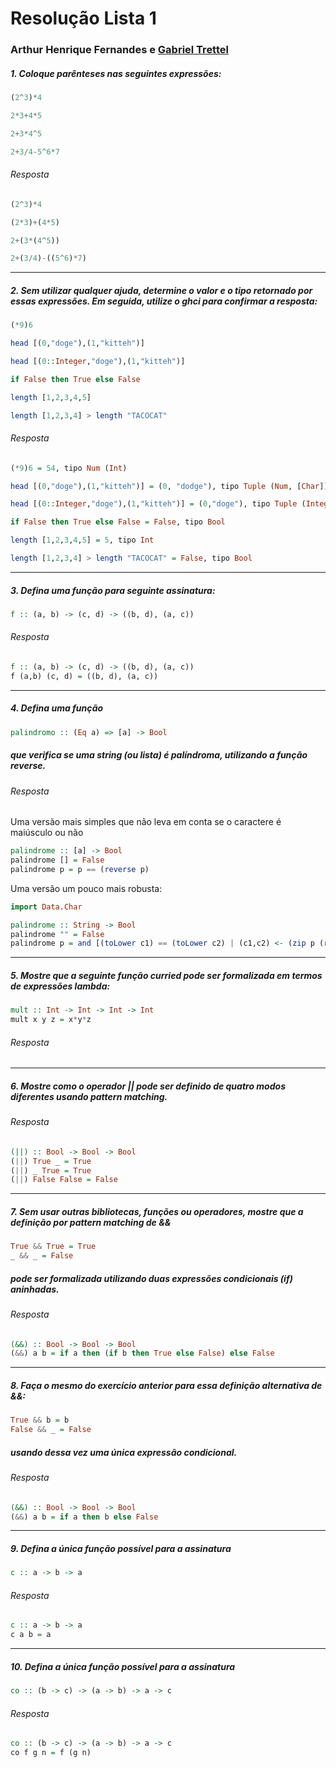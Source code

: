 # Resolução Lista 1
### Arthur Henrique Fernandes e [Gabriel Trettel](https://github.com/GabrielTrettel/)

##### 1. Coloque parênteses nas seguintes expressões:

``` haskell
(2^3)*4

2*3+4*5

2+3*4^5

2+3/4-5^6*7
```

###### Resposta

``` haskell
(2^3)*4

(2*3)+(4*5)

2+(3*(4^5))

2+(3/4)-((5^6)*7)
```


***


##### 2. Sem utilizar qualquer ajuda, determine o valor e o tipo retornado por essas expressões. Em seguida, utilize o *ghci* para confirmar a resposta:
``` haskell
(*9)6

head [(0,"doge"),(1,"kitteh")]

head [(0::Integer,"doge"),(1,"kitteh")]

if False then True else False

length [1,2,3,4,5]

length [1,2,3,4] > length "TACOCAT"
```

###### Resposta

``` haskell
(*9)6 = 54, tipo Num (Int)

head [(0,"doge"),(1,"kitteh")] = (0, "dodge"), tipo Tuple (Num, [Char])

head [(0::Integer,"doge"),(1,"kitteh")] = (0,"doge"), tipo Tuple (Integer, [Char])

if False then True else False = False, tipo Bool

length [1,2,3,4,5] = 5, tipo Int

length [1,2,3,4] > length "TACOCAT" = False, tipo Bool
```


***


##### 3. Defina uma função para seguinte assinatura:
``` haskell
f :: (a, b) -> (c, d) -> ((b, d), (a, c))
```

###### Resposta

``` haskell
f :: (a, b) -> (c, d) -> ((b, d), (a, c))
f (a,b) (c, d) = ((b, d), (a, c))
```


***


##### 4. Defina uma função
``` haskell
palindromo :: (Eq a) => [a] -> Bool
```
##### que verifica se uma string (ou lista) é palíndroma, utilizando a função reverse.
###### Resposta
Uma versão mais simples que não leva em conta se o caractere é maiúsculo ou não
```haskell  
palindrome :: [a] -> Bool
palindrome [] = False
palindrome p = p == (reverse p)
```
Uma versão um pouco mais robusta:
```haskell
import Data.Char

palindrome :: String -> Bool
palindrome "" = False
palindrome p = and [(toLower c1) == (toLower c2) | (c1,c2) <- (zip p (reverse p))]
```


***


##### 5. Mostre que a seguinte função curried pode ser formalizada em termos de expressões lambda:
```haskell
mult :: Int -> Int -> Int -> Int
mult x y z = x*y*z
```
###### Resposta


***


##### 6. Mostre como o operador || pode ser definido de quatro modos diferentes usando pattern matching.
###### Resposta
```haskell
(||) :: Bool -> Bool -> Bool
(||) True _ = True
(||) _ True = True
(||) False False = False
```


***


##### 7. Sem usar outras bibliotecas, funções ou operadores, mostre que a definição por pattern matching de &&
```haskell
True && True = True
_ && _ = False
```
##### pode ser formalizada utilizando duas expressões condicionais (if) aninhadas.
###### Resposta
```haskell
(&&) :: Bool -> Bool -> Bool
(&&) a b = if a then (if b then True else False) else False
```


***


##### 8. Faça o mesmo do exercício anterior para essa definição alternativa de &&:
```haskell
True && b = b
False && _ = False
```
##### usando dessa vez uma única expressão condicional.

###### Resposta
```haskell
(&&) :: Bool -> Bool -> Bool
(&&) a b = if a then b else False
```


***


##### 9. Defina a única função possível para a assinatura
```haskell
c :: a -> b -> a
```
###### Resposta
```haskell
c :: a -> b -> a
c a b = a
```


***


##### 10. Defina a única função possível para a assinatura
```haskell
co :: (b -> c) -> (a -> b) -> a -> c
```
###### Resposta
```haskell
co :: (b -> c) -> (a -> b) -> a -> c
co f g n = f (g n)
```

